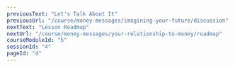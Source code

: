 ```yaml
---
previousText: "Let's Talk About It"
previousUrl: "/course/money-messages/imagining-your-future/discussion"
nextText: "Lesson Roadmap"
nextUrl: "/course/money-messages/your-relationship-to-money/roadmap"
courseModuleId: "5"
sessionId: "4"
pageId: "4"
---
```



